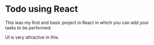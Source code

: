 # Todo using React

This was my first and basic project in React in which you can add your tasks to be performed.   

UI is very attractive in this.



 



















 



















































































